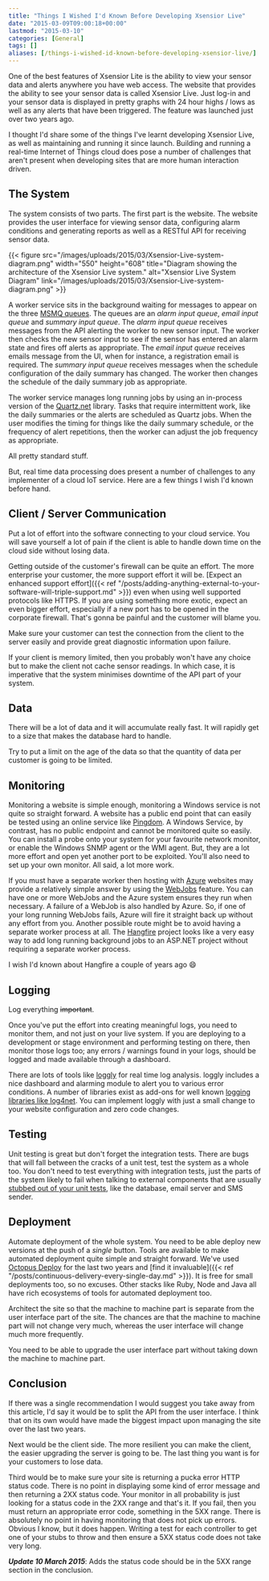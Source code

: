 ```yaml
---
title: "Things I Wished I'd Known Before Developing Xsensior Live"
date: "2015-03-09T09:00:18+00:00"
lastmod: "2015-03-10"
categories: [General]
tags: []
aliases: [/things-i-wished-id-known-before-developing-xsensior-live/]
---
```


One of the best features of Xsensior Lite is the ability to view your sensor data and alerts anywhere you have web access. The website that provides the ability to see your sensor data is called Xsensior Live. Just log-in and your sensor data is displayed in pretty graphs with 24 hour highs / lows as well as any alerts that have been triggered. The feature was launched just over two years ago.

I thought I'd share some of the things I've learnt developing Xsensior Live, as well as maintaining and running it since launch. Building and running a real-time Internet of Things cloud does pose a number of challenges that aren't present when developing sites that are more human interaction driven.

## The System

The system consists of two parts. The first part is the website. The website provides the user interface for viewing sensor data, configuring alarm conditions and generating reports as well as a RESTful API for receiving sensor data.

{{< figure src="/images/uploads/2015/03/Xsensior-Live-system-diagram.png" width="550" height="608" title="Diagram showing the architecture of the Xsensior Live system." alt="Xsensior Live System Diagram" link="/images/uploads/2015/03/Xsensior-Live-system-diagram.png" >}}

A worker service sits in the background waiting for messages to appear on the three [MSMQ queues](http://msdn.microsoft.com/en-us/library/ms711472%28v=vs.85%29.aspx). The queues are an *alarm input queue*, *email input queue* and *summary input queue*. The *alarm input queue* receives messages from the API alerting the worker to new sensor input. The worker then checks the new sensor input to see if the sensor has entered an alarm state and fires off alerts as appropriate. The *email input queue* receives emails message from the UI, when for instance, a registration email is required. The *summary input queue* receives messages when the schedule configuration of the daily summary has changed. The worker then changes the schedule of the daily summary job as appropriate.

The worker service manages long running jobs by using an in-process version of the [Quartz.net](http://www.quartz-scheduler.net/) library. Tasks that require intermittent work, like the daily summaries or the alerts are scheduled as Quartz jobs. When the user modifies the timing for things like the daily summary schedule, or the frequency of alert repetitions, then the worker can adjust the job frequency as appropriate.

All pretty standard stuff.

But, real time data processing does present a number of challenges to any implementer of a cloud IoT service. Here are a few things I wish I'd known before hand.

## Client / Server Communication

Put a lot of effort into the software connecting to your cloud service. You will save yourself a lot of pain if the client is able to handle down time on the cloud side without losing data.

Getting outside of the customer's firewall can be quite an effort. The more enterprise your customer, the more support effort it will be. [Expect an enhanced support effort]({{< ref "/posts/adding-anything-external-to-your-software-will-triple-support.md" >}}) even when using well supported protocols like HTTPS. If you are using something more exotic, expect an even bigger effort, especially if a new port has to be opened in the corporate firewall. That's gonna be painful and the customer will blame you.

Make sure your customer can test the connection from the client to the server easily and provide great diagnostic information upon failure.

If your client is memory limited, then you probably won't have any choice but to make the client not cache sensor readings. In which case, it is imperative that the system minimises downtime of the API part of your system.

## Data

There will be a lot of data and it will accumulate really fast. It will rapidly get to a size that makes the database hard to handle.

Try to put a limit on the age of the data so that the quantity of data per customer is going to be limited.

## Monitoring

Monitoring a website is simple enough, monitoring a Windows service is not quite so straight forward. A website has a public end point that can easily be tested using an online service like [Pingdom](http://www.pingdom.com/). A Windows Service, by contrast, has no public endpoint and cannot be monitored quite so easily. You can install a probe onto your system for your favourite network monitor, or enable the Windows SNMP agent or the WMI agent. But, they are a lot more effort and open yet another port to be exploited. You'll also need to set up your own monitor. All said, a lot more work.

If you must have a separate worker then hosting with [Azure](http://azure.microsoft.com/) websites may provide a relatively simple answer by using the [WebJobs](http://www.hanselman.com/blog/IntroducingWindowsAzureWebJobs.aspx) feature. You can have one or more WebJobs and the Azure system ensures they run when necessary. A failure of a WebJob is also handled by Azure. So, if one of your long running WebJobs fails, Azure will fire it straight back up without any effort from you. Another possible route might be to avoid having a separate worker process at all. The [Hangfire](http://hangfire.io/) project looks like a very easy way to add long running background jobs to an ASP.NET project without requiring a separate worker process.

I wish I'd known about Hangfire a couple of years ago :smile:

## Logging

Log everything ~~important~~.

Once you've put the effort into creating meaningful logs, you need to monitor them, and not just on your live system. If you are deploying to a development or stage environment and performing testing on there, then monitor those logs too; any errors / warnings found in your logs, should be logged and made available through a dashboard.

There are lots of tools like [loggly](http://www.loggly.com/) for real time log analysis. loggly includes a nice dashboard and alarming module to alert you to various error conditions. A number of libraries exist as add-ons for well known [logging libraries like log4net](http://www.loggly.com/docs/net-logs/). You can implement loggly with just a small change to your website configuration and zero code changes.

## Testing

Unit testing is great but don't forget the integration tests. There are bugs that will fall between the cracks of a unit test, test the system as a whole too. You don't need to test everything with integration tests, just the parts of the system likely to fail when talking to external components that are usually [stubbed out of your unit tests](http://stackoverflow.com/questions/463278/what-is-a-stub), like the database, email server and SMS sender.

## Deployment

Automate deployment of the whole system. You need to be able deploy new versions at the push of a *single* button. Tools are available to make automated deployment quite simple and straight forward. We've used [Octopus Deploy](http://octopusdeploy.com/) for the last two years and [find it invaluable]({{< ref "/posts/continuous-delivery-every-single-day.md" >}}). It is free for small deployments too, so no excuses. Other stacks like Ruby, Node and Java all have rich ecosystems of tools for automated deployment too.

Architect the site so that the machine to machine part is separate from the user interface part of the site. The chances are that the machine to machine part will not change very much, whereas the user interface will change much more frequently.

You need to be able to upgrade the user interface part without taking down the machine to machine part.

## Conclusion

If there was a single recommendation I would suggest you take away from this article, I'd say it would be to split the API from the user interface. I think that on its own would have made the biggest impact upon managing the site over the last two years.

Next would be the client side. The more resilient you can make the client, the easier upgrading the server is going to be. The last thing you want is for your customers to lose data.

Third would be to make sure your site is returning a pucka error HTTP status code. There is no point in displaying some kind of error message and then returning a 2XX status code. Your monitor in all probability is just looking for a status code in the 2XX range and that's it. If you fail, then you must return an appropriate error code, something in the 5XX range. There is absolutely no point in having monitoring that does not pick up errors. Obvious I know, but it does happen. Writing a test for each controller to get one of your stubs to throw and then ensure a 5XX status code does not take very long.

***Update 10 March 2015***: Adds the status code should be in the 5XX range section in the conclusion.
